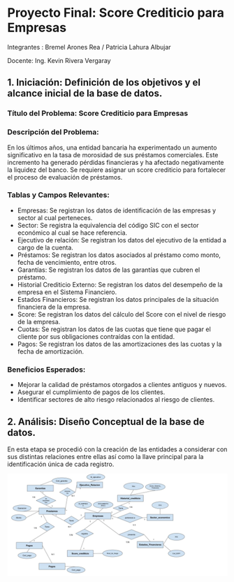 # Proyecto Final: Score Crediticio para Empresas
Integrantes : Bremel Arones Rea / Patricia Lahura Albujar

Docente: Ing. Kevin Rivera Vergaray

## **1. Iniciación: Definición de los objetivos y el alcance inicial de la base de datos.**
### Título del Problema:  Score Crediticio para Empresas
### **Descripción del Problema:**
En los últimos años, una entidad bancaria ha experimentado un aumento significativo en la tasa de morosidad de sus préstamos comerciales. Este incremento ha generado pérdidas financieras y ha afectado negativamente la liquidez del banco. Se requiere asignar un score crediticio para fortalecer el proceso de evaluación de préstamos.

### **Tablas y Campos Relevantes:**

- Empresas: Se registran los datos de identificación de las empresas y sector al cual perteneces.
- Sector: Se registra la equivalencia del código SIC con el sector económico al cual se hace referencia. 
- Ejecutivo de relación: Se registran los datos del ejecutivo de la entidad a cargo de la cuenta. 
- Préstamos: Se registran los datos asociados al préstamo como monto, fecha de vencimiento, entre otros. 
- Garantías: Se registran los datos de las garantías que cubren el préstamo.
- Historial Crediticio Externo: Se registran los datos del desempeño de la empresa en el Sistema Financiero. 
- Estados Financieros: Se registran los datos principales de la situación financiera de la empresa. 
- Score: Se registran los datos del cálculo del Score con el nivel de riesgo de la empresa. 
- Cuotas: Se registran los datos de las cuotas que tiene que pagar el cliente por sus obligaciones contraídas con la entidad. 
- Pagos: Se registran los datos de las amortizaciones des las cuotas y la fecha de amortización. 


### **Beneficios Esperados:**
- Mejorar la calidad de préstamos otorgados a clientes antiguos y nuevos. 
- Asegurar el cumplimiento de pagos de los clientes.
- Identificar sectores de alto riesgo relacionados al riesgo de clientes.

## **2. Análisis: Diseño Conceptual de la base de datos.**

En esta etapa se procedió con la creación de las entidades a considerar con sus distintas relaciones entre ellas así como la llave principal para la identificación única de cada registro.

![Diagrama E_R prestamos financieros](https://github.com/Bremel1011/Bremel1011/blob/main/Diagrama%20E_R%20-%20ScoreEmpresa.jpg?raw=true)












